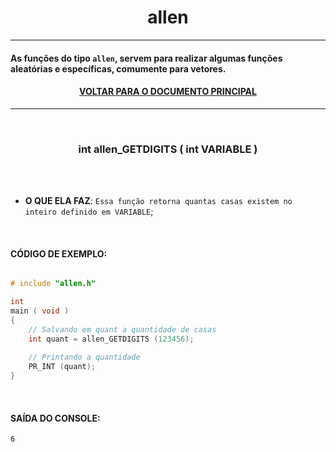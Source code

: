 <h1 align="center"> allen </h1>

---

#### As funções do tipo ` allen `, servem para realizar algumas funções aleatórias e específicas, comumente para vetores. 

#### <p align="center"> <a href="https://github.com/AllenoBoy/allen.h" title="Retornar a documentação."> VOLTAR PARA O DOCUMENTO PRINCIPAL</a> </p>

---













<br>

<h3 align="center"> int allen_GETDIGITS ( int VARIABLE ) </h3> 

<br>
<br>

- **O QUE ELA FAZ**: `Essa função retorna quantas casas existem no inteiro definido em VARIABLE`;

<br>

#### CÓDIGO DE EXEMPLO:

```c

# include "allen.h"

int 
main ( void )
{      
    // Salvando em quant a quantidade de casas
    int quant = allen_GETDIGITS (123456);
    
    // Printando a quantidade
    PR_INT (quant);
}

```

<br>

#### SAÍDA DO CONSOLE:

```txt
6
```
